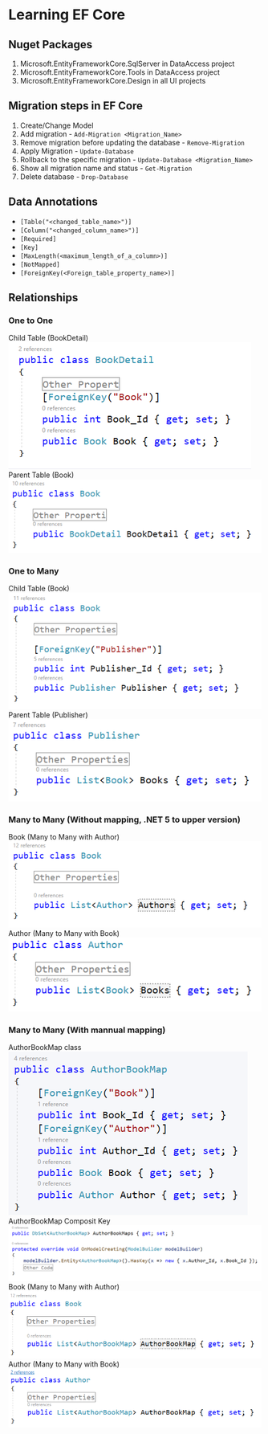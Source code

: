# Learning EF Core

## Nuget Packages

1. Microsoft.EntityFrameworkCore.SqlServer in DataAccess project
2. Microsoft.EntityFrameworkCore.Tools in DataAccess project
3. Microsoft.EntityFrameworkCore.Design in all UI projects

## Migration steps in EF Core

1. Create/Change Model
2. Add migration - ``Add-Migration <Migration_Name>``
3. Remove migration before updating the database - ``Remove-Migration``
4. Apply Migration - ``Update-Database``
5. Rollback to the specific migration - ``Update-Database <Migration_Name>`` 
6. Show all migration name and status - ``Get-Migration``
7. Delete database - ``Drop-Database``

## Data Annotations

- ``[Table("<changed_table_name>")]``
- ``[Column("<changed_column_name>")]``
- ``[Required]``
- ``[Key]``
- ``[MaxLength(<maximum_length_of_a_column>)]``
- ``[NotMapped]``
- ``[ForeignKey(<Foreign_table_property_name>)]``

## Relationships

### One to One

Child Table  (BookDetail)  
![BookDetail (Child to Book)](Screenshots/BookDetail%20(Child%20to%20Book).png)  
Parent Table (Book)  
![Book (Parent to BookDetail)](Screenshots/Book%20(Parent%20to%20BookDetail).png)   

### One to Many  

Child Table  (Book)  
![Book (Child to Publisher)](Screenshots/Book%20(Child%20to%20Publisher).png)  
Parent Table (Publisher)  
![Publisher (Parent to Book)](Screenshots/Publisher%20(Parent%20to%20Book).png)   

### Many to Many (Without mapping, .NET 5 to upper version)  

Book (Many to Many with Author)  
![Book (Many to Many with Author)](Screenshots/Book%20(Many%20to%20Many%20with%20Author)%201.PNG)  
Author (Many to Many with Book)  
![Author (Many to Many with Book)](Screenshots/Author%20(Many%20to%20Many%20with%20Book)%201.PNG)  

### Many to Many (With mannual mapping)  

AuthorBookMap class  
![AuthorBookMap](Screenshots/AuthorBookMap.png)  
AuthorBookMap Composit Key  
![AuthorBookMapCompositKey](Screenshots/AuthorBookMapCompositKey.PNG)  
Book (Many to Many with Author)  
![Book (Many to Many with Author)](Screenshots/Book%20(Many%20to%20Many%20with%20Author)%202.PNG)  
Author (Many to Many with Book)  
![Author (Many to Many with Book)](Screenshots/Author%20(Many%20to%20Many%20with%20Book)%202.PNG)  